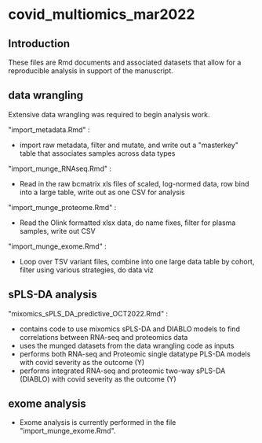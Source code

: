 # covid_multiomics_mar2022

## Introduction

These files are Rmd documents and associated datasets that allow for a reproducible analysis in support of the manuscript. 

## data wrangling 

Extensive data wrangling was required to begin analysis work.  

 "import_metadata.Rmd" : 
  - import raw metadata, filter and mutate, and write out a "masterkey" table that associates samples across data types 
  
 "import_munge_RNAseq.Rmd" : 
  - Read in the raw bcmatrix xls files of scaled, log-normed data, row bind into a large table, write out as one CSV for analysis
  
 "import_munge_proteome.Rmd" : 
  - Read the Olink formatted xlsx data, do name fixes, filter for plasma samples, write out CSV
  
"import_munge_exome.Rmd" : 
  - Loop over TSV variant files, combine into one large data table by cohort, filter using various strategies, do data viz 

## sPLS-DA analysis 

"mixomics_sPLS_DA_predictive_OCT2022.Rmd" : 

 - contains code to use mixomics sPLS-DA and DIABLO models to find correlations between RNA-seq and proteomics data
 - uses the munged datasets from the data wrangling code as inputs 
 - performs both RNA-seq and Proteomic single datatype PLS-DA models with covid severity as the outcome (Y)
 - performs integrated RNA-seq and proteomic two-way sPLS-DA (DIABLO) with covid severity as the outcome (Y)

## exome analysis 

 - Exome analysis is currently performed in the file "import_munge_exome.Rmd".  
